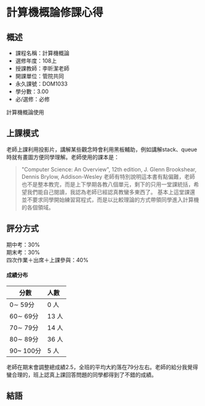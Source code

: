 # 計算機概論修課心得

## 概述
- 課程名稱：計算機概論
- 選修年度：108上
- 授課教師：李昕潔老師
- 開課單位：管院共同  
- 永久課號：DOM1033
- 學分數：3.00
- 必/選修：必修

計算機概論使用
## 上課模式

老師上課利用投影片，講解某些觀念時會利用黑板輔助，例如講解stack、queue時就有畫圖方便同學理解。老師使用的課本是：
> "Computer Science: An Overview", 12th edition, J. Glenn Brookshear, Dennis Brylow, Addison-Wesley 
老師有特別說明這本書有點偏難，老師也不是整本教完，而是上下學期各教八個單元，剩下的只用一堂課統括，希望我們能自己閱讀，我認為老師已經認真教蠻多東西了。
基本上這堂課還並不要求同學開始練習寫程式，而是以比較理論的方式帶領同學進入計算機的各個領域。



## 評分方式
期中考：30%<br/>
期末考：30%<br/>
四次作業＋出席＋上課參與：40%

#### 成績分布
   分數 | 人數
--------|:-----
0∼ 59分| 0 人
60∼ 69分| 13 人
70∼ 79分| 14 人
80∼ 89分| 36 人
90~ 100分| 5 人

老師在期末會調整總成績2.5，全班的平均大約落在79分左右。老師的給分我覺得蠻合理的，班上認真上課回答問題的同學都得到了不錯的成績。

## 結語


